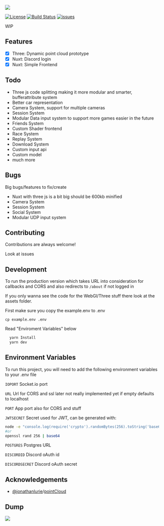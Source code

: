 ![](https://user-images.githubusercontent.com/1221769/148717218-fe44c144-98e7-40b1-b806-f9d572c1cccd.png)

[![License](https://img.shields.io/badge/License-MIT-blue)](#license)
[![Build Status](https://app.travis-ci.com/GREEB/trakr.app.svg?branch=main)](https://app.travis-ci.com/GREEB/trakr.app)
[![issues](https://github.com/GREEB/ForzaPointCloud/workflows/todo2issue/badge.svg)](https://github.com/GREEB/trakr.app/actions?query=workflow:"todo2issue")

WIP

## Features

- [x]  Three: Dynamic point cloud prototype
- [x]  Nuxt: Discord login
- [x]  Nuxt: Simple Frontend

## Todo

- Three js code splitting making it more modular and smarter, bufferattribute system
- Better car representation 
- Camera System, support for multiple cameras
- Session System
- Modular Data input system to support more games easier in the future
- Friends System
- Custom Shader frontend
- Race System
- Replay System
- Download System
- Custom input api
- Custom model
- much more


## Bugs

Big bugs/features to fix/create
 - Nuxt with three js is a bit big should be 600kb minified 
 - Camera System
 - Session System
 - Social System
 - Modular UDP input system

## Contributing

Contributions are always welcome!

Look at issues

## Development

To run the production version which takes URL into consideration for callbacks and CORS and also redirects to ```/about``` if not logged in

If you only wanna see the code for the WebGl/Three stuff there look at the assets folder.

First make sure you copy the example.env to .env

```cp example.env .env```

Read "Enviroment Variables" below


```bash
  yarn Install
  yarn dev
```
    
## Environment Variables

To run this project, you will need to add the following environment variables to your .env file

`IOPORT` Socket.io port

`URL` Url for CORS and ssl later not really implemented yet if empty defaults to localhost

`PORT` App port also for CORS and stuff

`JWTSECRET` Secret used for JWT, can be generated with:
```bash
node -e "console.log(require('crypto').randomBytes(256).toString('base64'));"
#or
openssl rand 256 | base64
```

`POSTGRES` Postgres URL

`DISCORDID` Discord oAuth id

`DISCORDSECRET` Discord oAuth secret


## Acknowledgements

 - [@jonathanlurie](https://github.com/jonathanlurie)/[pointCloud](https://github.com/jonathanlurie/pointCloud)


## Dump

![](https://user-images.githubusercontent.com/1221769/148322387-67a89550-77f5-4c04-80ac-af9329859144.gif)
